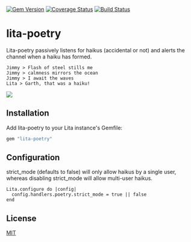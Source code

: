 [![Gem Version](https://badge.fury.io/rb/lita-poetry.svg)](http://badge.fury.io/rb/lita-poetry) [![Coverage Status](https://coveralls.io/repos/chriswoodrich/lita-poetry/badge.svg?branch=v0.0.1)](https://coveralls.io/r/chriswoodrich/lita-poetry?branch=v0.0.1) [![Build Status](https://travis-ci.org/chriswoodrich/lita-poetry.svg?branch=v0.0.1)](https://travis-ci.org/chriswoodrich/lita-poetry)

# lita-poetry

Lita-poetry passively listens for haikus (accidental or not) and alerts the channel when a haiku has formed.

```
Jimmy > Flash of steel stills me
Jimmy > calmness mirrors the ocean
Jimmy > I await the waves
Lita > Garth, that was a haiku!
```

![](http://28.media.tumblr.com/tumblr_l92fudoiME1qas5kdo1_500.png)


## Installation

Add lita-poetry to your Lita instance's Gemfile:

``` ruby
gem "lita-poetry"
```

## Configuration

strict_mode (defaults to false) will only allow haikus by a single user, whereas disabling strict_mode will allow multi-user haikus.
```
Lita.configure do |config|
  config.handlers.poetry.strict_mode = true || false
end
```

## License

[MIT](http://opensource.org/licenses/MIT)
